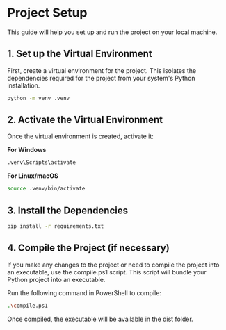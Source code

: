 # Project Setup

This guide will help you set up and run the project on your local machine.

## **1. Set up the Virtual Environment**

First, create a virtual environment for the project. This isolates the dependencies required for the project from your system's Python installation.

```bash
python -m venv .venv
```

## **2. Activate the Virtual Environment**

Once the virtual environment is created, activate it:

**For Windows**
```bash
.venv\Scripts\activate
```

**For Linux/macOS**
```bash
source .venv/bin/activate
```
 
## **3. Install the Dependencies**
```bash
pip install -r requirements.txt
```

## **4. Compile the Project (if necessary)**
If you make any changes to the project or need to compile the project into an executable, use the compile.ps1 script. This script will bundle your Python project into an executable.

Run the following command in PowerShell to compile:
```bash
.\compile.ps1
```

Once compiled, the executable will be available in the dist folder.